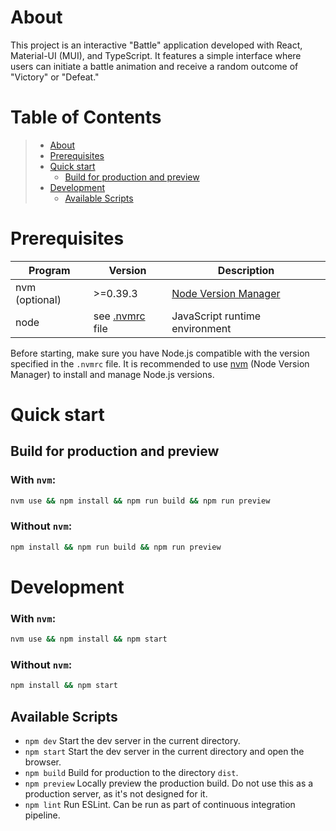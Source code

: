 # About

This project is an interactive "Battle" application developed with
React, Material-UI (MUI), and TypeScript. It features a simple interface
where users can initiate a battle animation and receive a random outcome
of "Victory" or "Defeat."

# Table of Contents

> - [About](#about)
> - [Prerequisites](#prerequisites)
> - [Quick start](#quick-start)
>   - [Build for production and
>     preview](#build-for-production-and-preview)
> - [Development](#development)
>   - [Available Scripts](#available-scripts)

# Prerequisites

| Program        | Version                     | Description                                                                   |
| -------------- | --------------------------- | ----------------------------------------------------------------------------- |
| nvm (optional) | \>=0.39.3                   | [Node Version Manager](https://github.com/nvm-sh/nvm#installing-and-updating) |
| node           | see [.nvmrc](./.nvmrc) file | JavaScript runtime environment                                                |

Before starting, make sure you have Node.js compatible with the version
specified in the `.nvmrc` file. It is recommended to use
[nvm](https://github.com/nvm-sh/nvm) (Node Version Manager) to install
and manage Node.js versions.

# Quick start

## Build for production and preview

### With `nvm`:

```bash
nvm use && npm install && npm run build && npm run preview
```

### Without `nvm`:

```bash
npm install && npm run build && npm run preview
```

# Development

### With `nvm`:

```bash
nvm use && npm install && npm start
```

### Without `nvm`:

```bash
npm install && npm start
```

## Available Scripts

- `npm dev` Start the dev server in the current directory.
- `npm start` Start the dev server in the current directory and open
  the browser.
- `npm build` Build for production to the directory `dist`.
- `npm preview` Locally preview the production build. Do not use this
  as a production server, as it's not designed for it.
- `npm lint` Run ESLint. Can be run as part of continuous integration
  pipeline.
